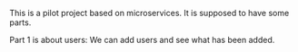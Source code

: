 This is a pilot project based on microservices.
It is supposed to have some parts.

Part 1 is about users:
We can add users and see what has been added.
